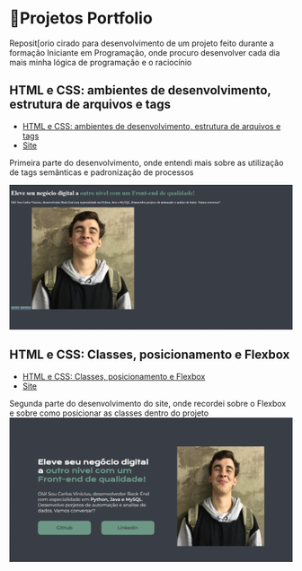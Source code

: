# **🚀Projetos Portfolio**

Reposit[orio cirado para desenvolvimento de um projeto feito durante a formação Iniciante em Programação, onde procuro desenvolver cada dia mais minha lógica de programação e o raciocínio

## **HTML e CSS: ambientes de desenvolvimento, estrutura de arquivos e tags**

- [HTML e CSS: ambientes de desenvolvimento, estrutura de arquivos e tags](https://github.com/carlosvinicius-ai/AluraCurso-Front-End/tree/master/ProjetoPortfolio/HTML%20e%20CSS%20ambientes%20de%20desenvolvimento%20estrutura%20de%20arquivos%20e%20tags)
- [Site](https://carlosvinicius-ai.github.io/AluraCurso-Front-End/ProjetoPortfolio/HTML%20e%20CSS%20ambientes%20de%20desenvolvimento%20estrutura%20de%20arquivos%20e%20tags/)


Primeira parte do desenvolvimento, onde entendi mais sobre as utilização de tags semânticas e padronização de processos

![Primeira Fase do Site](Capturas/site1.png)

## **HTML e CSS: Classes, posicionamento e Flexbox**

- [HTML e CSS: Classes, posicionamento e Flexbox](https://github.com/carlosvinicius-ai/AluraCurso-Front-End/tree/master/ProjetoPortfolio/HTML_CSS-Classes_Flexbox)
- [Site](https://carlosvinicius-ai.github.io/AluraCurso-Front-End/ProjetoPortfolio/HTML_CSS-Classes_Flexbox/)

Segunda parte do desenvolvimento do site, onde recordei sobre o Flexbox e sobre como posicionar as classes dentro do projeto
![Segunda Fase do Site](Capturas/site2.png)